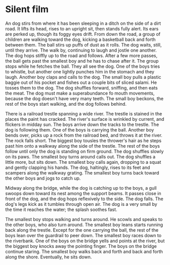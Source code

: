 # Silent film

An dog stirs from where it has been sleeping in a ditch on the side of a dirt road. It lifts its head, rises to an upright sit, then stands fully alert. Its ears are perked up, though its foggy eyes drift. From down the road, a group of children are walking toward the dog, kicking a basketball back and forth between them. The ball stirs up puffs of dust as it rolls. The dog waits, still, until they arrive. The walk by, continuing to laugh and jostle one another. The dog hops stiffly up to the road and follows. After a few more passes, the ball gets past the smallest boy and he has to chase after it. The group stops while he fetches the ball. They all see the dog. One of the boys tries to whistle, but another one lightly punches him in the stomach and they laugh. Another boy claps and calls to the dog. The small boy pulls a plastic baggie out of his pocket and fishes out a couple bits of sliced salami. He tosses them to the dog. The dog shuffles forward, sniffing, and then eats the meat. The dog must make a superabundance fo mouth movements, because the dog doesn't have very many teeth. The small boy beckons, the rest of the boys start walking, and the dog follows behind.

There is a railroad trestle spanning a wide river. The trestle is stained in the places the paint has cracked. The river's surface is wrinkled by current, and flickers in midday sun. The boys arrive down the tracks to the trestle. The dog is following them. One of the boys is carrying the ball. Another boy bends over, picks up a rock from the railroad bed, and throws it at the river. The rock falls short. The biggest boy tousles the thrower's hair as he steps past him onto a walkway along the side of the trestle. The rest of the boys follow until only the dog is standing on firm ground. The dog shuffles slowly on its paws. The smallest boy turns around calls out. The dog shuffles a little more, but sits down. The smallest boy calls again, dropping to a squat and gently clapping his hands. The dog, haltingly, rises to its feet and scampers along the walkway grating. The smallest boy turns back toward the other boys and jogs to catch up.

Midway along the bridge, while the dog is catching up to the boys, a gull swoops down toward its nest among the support beams. It passes close in front of the dog, and the dog hops reflexively to the side. The dog falls. The dog's legs kick as it tumbles through open air. The dog is a very small by the time it reaches the water; the splash soothes fast.

The smallest boy stops walking and turns around. He scowls and speaks to the other boys, who also turn around. The smallest boy leans starts running back along the trestle. Except for the one carrying the ball, the rest of the boys lean over the guardrail to peer down. The smallest boy races down to the riverbank. One of the boys on the bridge yells and points at the river, but the biggest boy knocks away the pointing finger. The boys on the bridge continue staring. The smallest boy walks back and forth and back and forth along the shore. Eventually, he sits down.
